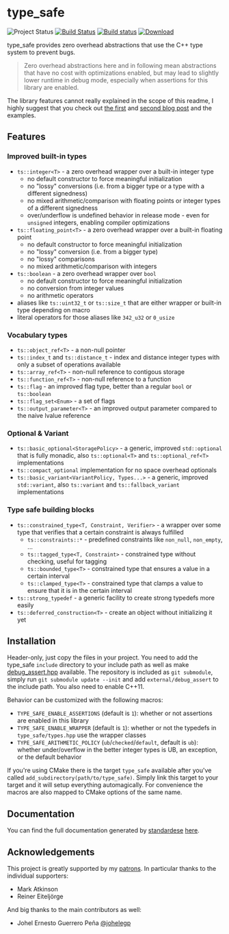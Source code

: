# type_safe 

![Project Status](https://img.shields.io/endpoint?url=https%3A%2F%2Fwww.jonathanmueller.dev%2Fproject%2Ftype_safe%2Findex.json)
[![Build Status](https://travis-ci.org/foonathan/type_safe.svg?branch=master)](https://travis-ci.org/foonathan/type_safe)
[![Build status](https://ci.appveyor.com/api/projects/status/aw1j2h2s52g4laen/branch/master?svg=true)](https://ci.appveyor.com/project/foonathan/type-safe/branch/master)
[ ![Download](https://api.bintray.com/packages/manu343726/conan-packages/type_safe%3AManu343726/images/download.svg) ](https://bintray.com/manu343726/conan-packages/type_safe%3AManu343726/_latestVersion)

type_safe provides zero overhead abstractions that use the C++ type system to prevent bugs.

> Zero overhead abstractions here and in following mean abstractions that have no cost with optimizations enabled,
> but may lead to slightly lower runtime in debug mode,
> especially when assertions for this library are enabled.

The library features cannot really explained in the scope of this readme,
I highly suggest that you check out [the first](https://foonathan.github.io/blog/2016/10/11/type-safe.html) and [second blog post](https://foonathan.github.io/blog/2016/10/19/strong-typedefs.html) and the examples.

## Features

### Improved built-in types

* `ts::integer<T>` - a zero overhead wrapper over a built-in integer type
    * no default constructor to force meaningful initialization
    * no "lossy" conversions (i.e. from a bigger type or a type with a different signedness)
    * no mixed arithmetic/comparison with floating points or integer types of a different signedness
    * over/underflow is undefined behavior in release mode - even for `unsigned` integers,
      enabling compiler optimizations
* `ts::floating_point<T>` - a zero overhead wrapper over a built-in floating point
    * no default constructor to force meaningful initialization
    * no "lossy"  conversion (i.e. from a bigger type)
    * no "lossy" comparisons
    * no mixed arithmetic/comparison with integers
* `ts::boolean` - a zero overhead wrapper over `bool`
    * no default constructor to force meaningful initialization
    * no conversion from integer values
    * no arithmetic operators
* aliases like `ts::uint32_t` or `ts::size_t` that are either wrapper or built-in type depending on macro
* literal operators for those aliases like `342_u32` or `0_usize`

### Vocabulary types

* `ts::object_ref<T>` - a non-null pointer
* `ts::index_t` and `ts::distance_t` - index and distance integer types with only a subset of operations available
* `ts::array_ref<T>` - non-null reference to contigous storage
* `ts::function_ref<T>` - non-null reference to a function
* `ts::flag` - an improved flag type, better than a regular `bool` or `ts::boolean`
* `ts::flag_set<Enum>` - a set of flags
* `ts::output_parameter<T>` - an improved output parameter compared to the naive lvalue reference

### Optional & Variant

* `ts::basic_optional<StoragePolicy>` - a generic, improved `std::optional` that is fully monadic,
  also `ts::optional<T>` and `ts::optional_ref<T>` implementations
* `ts::compact_optional` implementation for no space overhead optionals
* `ts::basic_variant<VariantPolicy, Types...>` - a generic, improved `std::variant`, also `ts::variant` and `ts::fallback_variant` implementations

### Type safe building blocks

* `ts::constrained_type<T, Constraint, Verifier>` - a wrapper over some type that verifies that a certain constraint is always fulfilled
    * `ts::constraints::*` - predefined constraints like `non_null`, `non_empty`, ...
    * `ts::tagged_type<T, Constraint>` - constrained type without checking, useful for tagging
    * `ts::bounded_type<T>` - constrained type that ensures a value in a certain interval
    * `ts::clamped_type<T>` - constrained type that clamps a value to ensure that it is in the certain interval
* `ts::strong_typedef` - a generic facility to create strong typedefs more easily
* `ts::deferred_construction<T>` - create an object without initializing it yet

## Installation

Header-only, just copy the files in your project.
You need to add the type_safe `include` directory to your include path as well as make [debug_assert.hpp](https://github.com/foonathan/debug_assert) available.
The repository is included as `git submodule`, simply run `git submodule update --init` and add `external/debug_assert` to the include path.
You also need to enable C++11.

Behavior can be customized with the following macros:

* `TYPE_SAFE_ENABLE_ASSERTIONS` (default is `1`): whether or not assertions are enabled in this library
* `TYPE_SAFE_ENABLE_WRAPPER` (default is `1`): whether or not the typedefs in `type_safe/types.hpp` use the wrapper classes
* `TYPE_SAFE_ARITHMETIC_POLICY` (`ub`/`checked`/`default`, default is `ub`): whether under/overflow in the better integer types is UB, an exception, or the default behavior

If you're using CMake there is the target `type_safe` available after you've called `add_subdirectory(path/to/type_safe)`.
Simply link this target to your target and it will setup everything automagically.
For convenience the macros are also mapped to CMake options of the same name.

## Documentation

You can find the full documentation generated by [standardese](https://github.com/standardese/standardese) [here](https://foonathan.net/type_safe).

## Acknowledgements

This project is greatly supported by my [patrons](https://patreon.com/foonathan).
In particular thanks to the individual supporters:

* Mark Atkinson
* Reiner Eiteljörge 

And big thanks to the main contributors as well:

* Johel Ernesto Guerrero Peña [@johelegp](https://github.com/johelegp)
    
